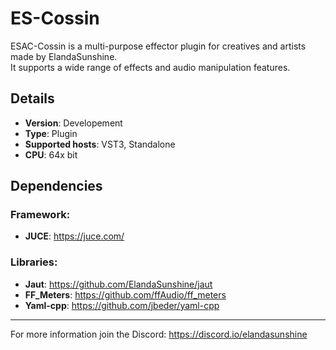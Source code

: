 # ES-Cossin 

ESAC-Cossin is a multi-purpose effector plugin for creatives and artists made by ElandaSunshine.  
It supports a wide range of effects and audio manipulation features.

[img]: https://img.shields.io/badge/Language-C%2B%2B-blue.svg

## Details
- **Version**: Developement
- **Type**: Plugin
- **Supported hosts**: VST3, Standalone
- **CPU**: 64x bit

## Dependencies

### Framework:
- **JUCE**: https://juce.com/

### Libraries:
- **Jaut**: https://github.com/ElandaSunshine/jaut
- **FF_Meters**: https://github.com/ffAudio/ff_meters
- **Yaml-cpp**: https://github.com/jbeder/yaml-cpp
-----------------------------------------------
For more information join the Discord:
https://discord.io/elandasunshine
